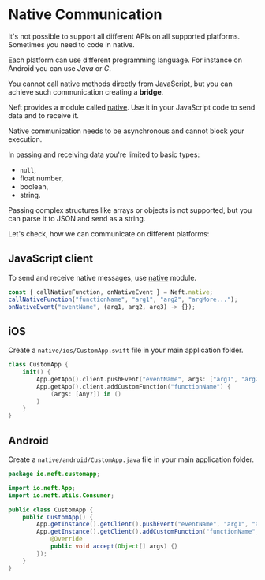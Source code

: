 # Native Communication

It's not possible to support all different APIs on all supported platforms. Sometimes you need to code in native.

Each platform can use different programming language. For instance on Android you can use *Java* or *C*.

You cannot call native methods directly from JavaScript, but you can achieve such communication creating a **bridge**.

Neft provides a module called [native](/api/native.html).
Use it in your JavaScript code to send data and to receive it.

Native communication needs to be asynchronous and cannot block your execution.

In passing and receiving data you're limited to basic types:
 - `null`,
 - float number,
 - boolean,
 - string.

Passing complex structures like arrays or objects is not supported, but you can parse it to JSON and send as a string.

Let's check, how we can communicate on different platforms:

## JavaScript client

To send and receive native messages, use [native](/api/native.html) module.

```javascript
const { callNativeFunction, onNativeEvent } = Neft.native;
callNativeFunction("functionName", "arg1", "arg2", "argMore...");
onNativeEvent("eventName", (arg1, arg2, arg3) -> {});
```

## iOS

Create a `native/ios/CustomApp.swift` file in your main application folder.

```swift
class CustomApp {
    init() {
        App.getApp().client.pushEvent("eventName", args: ["arg1", "arg2", CGFloat(2.4), nil])
        App.getApp().client.addCustomFunction("functionName") {
            (args: [Any?]) in ()
        }
    }
}
```

## Android

Create a `native/android/CustomApp.java` file in your main application folder.

```java
package io.neft.customapp;

import io.neft.App;
import io.neft.utils.Consumer;

public class CustomApp {
    public CustomApp() {
        App.getInstance().getClient().pushEvent("eventName", "arg1", "arg2", 2.4f, null);
        App.getInstance().getClient().addCustomFunction("functionName", new Consumer<Object[]>() {
            @Override
            public void accept(Object[] args) {}
        });
    }
}
```
